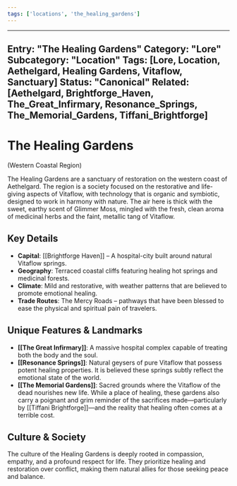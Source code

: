 ```yaml
---
tags: ['locations', 'the_healing_gardens']
---
```



---
Entry: "The Healing Gardens"
Category: "Lore"
Subcategory: "Location"
Tags: [Lore, Location, Aethelgard, Healing Gardens, Vitaflow, Sanctuary]
Status: "Canonical"
Related: [Aethelgard, Brightforge_Haven, The_Great_Infirmary, Resonance_Springs, The_Memorial_Gardens, Tiffani_Brightforge]
---

# The Healing Gardens
(Western Coastal Region)

The Healing Gardens are a sanctuary of restoration on the western coast of Aethelgard. The region is a society focused on the restorative and life-giving aspects of Vitaflow, with technology that is organic and symbiotic, designed to work in harmony with nature. The air here is thick with the sweet, earthy scent of Glimmer Moss, mingled with the fresh, clean aroma of medicinal herbs and the faint, metallic tang of Vitaflow.

## Key Details
* **Capital**: [[Brightforge Haven]] – A hospital-city built around natural Vitaflow springs.
* **Geography**: Terraced coastal cliffs featuring healing hot springs and medicinal forests.
* **Climate**: Mild and restorative, with weather patterns that are believed to promote emotional healing.
* **Trade Routes**: The Mercy Roads – pathways that have been blessed to ease the physical and spiritual pain of travelers.

## Unique Features & Landmarks
* **[[The Great Infirmary]]**: A massive hospital complex capable of treating both the body and the soul.
* **[[Resonance Springs]]**: Natural geysers of pure Vitaflow that possess potent healing properties. It is believed these springs subtly reflect the emotional state of the world.
* **[[The Memorial Gardens]]**: Sacred grounds where the Vitaflow of the dead nourishes new life. While a place of healing, these gardens also carry a poignant and grim reminder of the sacrifices made—particularly by [[Tiffani Brightforge]]—and the reality that healing often comes at a terrible cost.

## Culture & Society
The culture of the Healing Gardens is deeply rooted in compassion, empathy, and a profound respect for life. They prioritize healing and restoration over conflict, making them natural allies for those seeking peace and balance.
